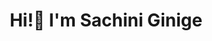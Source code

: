 <!-- ### Hi!👋 I'm Sachini Ginige -->
<h1 align="center">Hi!👋 I'm Sachini Ginige </h1>

<!-- <h2 align="center">Github stats :bar_chart:</h2> -->

<!-- <h4 align="center">Visitor's count :eyes:</h4>
<p align="center"><img src="https://profile-counter.glitch.me/{SachiniGinige}/count.svg" alt="SachiniGinige :: Visitor's Count" /></p> -->

<!-- <h4 align="center">Top Languages 👩‍💻:</h4>
<p align="center"><img src="https://github-readme-stats.vercel.app/api/top-langs/?username=SachiniGinige&langs_count=10&theme=tokyonight&layout=compact" alt="SachiniGinige :: Top Langs" /></p> -->

<!-- <h4 align="center">Activity </h4>
<p align="center"><img src="https://github-readme-stats.vercel.app/api/top-langs/?username=SachiniGinige&langs_count=10&theme=tokyonight&layout=compact(https://github-readme-stats.vercel.app/api?username=SachiniGinige&hide=stars,prs,issues,contribs&show_icons=true&theme=tokyonight&include_all_commits=false&hide_rank=true)](https://github-readme-stats.vercel.app/api?username=SachiniGinige&hide=stars,prs,issues,contribs&show_icons=true&theme=tokyonight&include_all_commits=false&hide_rank=true)" alt="SachiniGinige :: Activity" /></p> -->




<!--
**SachiniGinige/SachiniGinige** is a ✨ _special_ ✨ repository because its `README.md` (this file) appears on your GitHub profile.

Here are some ideas to get you started:

- 🔭 I’m currently working on ...
- 🌱 I’m currently learning ...
- 👯 I’m looking to collaborate on ...
- 🤔 I’m looking for help with ...
- 💬 Ask me about ...
- 📫 How to reach me: ...
- 😄 Pronouns: ...
- ⚡ Fun fact: ...
-->
